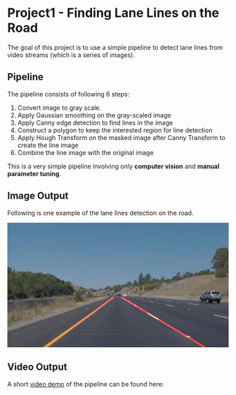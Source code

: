 # Project1 - Finding Lane Lines on the Road
The goal of this project is to use a simple pipeline to detect lane lines from video streams (which is a series of images).

## Pipeline
The pipeline consists of following 6 steps:
1. Convert image to gray scale.
2. Apply Gaussian smoothing on the gray-scaled image
3. Apply Canny edge detection to find lines in the image
4. Construct a polygon to keep the interested region for line detection
5. Apply Hough Transform on the masked image after Canny Transform to create the line image
6. Combine the line image with the original image

This is a very simple pipeline involving only **computer vision** and **manual parameter tuning**.

## Image Output
Following is one example of the lane lines detection on the road.

![test_output](/Project1_Finding_Lane_Lines/test_images_output/solidYellowCurve.jpg) 

## Video Output
A short [video demo](https://youtu.be/V2bR1DL7FD8) of the pipeline can be found here:

![<img src="https://github.com/tedkuo1268/Udacity_Self_Driving_Cars/blob/master/Project1_Finding_Lane_Lines/test_images_output/solidYellowCurve.jpg">](https://youtu.be/V2bR1DL7FD8)

